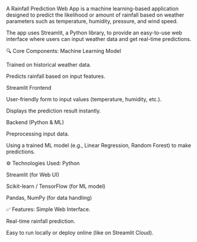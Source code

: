 A Rainfall Prediction Web App is a machine learning-based application designed to predict the likelihood or amount of rainfall based on weather parameters such as temperature, humidity, pressure, and wind speed.

The app uses Streamlit, a Python library, to provide an easy-to-use web interface where users can input weather data and get real-time predictions.

🔍 Core Components:
Machine Learning Model

Trained on historical weather data.

Predicts rainfall based on input features.

Streamlit Frontend

User-friendly form to input values (temperature, humidity, etc.).

Displays the prediction result instantly.

Backend (Python & ML)

Preprocessing input data.

Using a trained ML model (e.g., Linear Regression, Random Forest) to make predictions.

⚙️ Technologies Used:
Python

Streamlit (for Web UI)

Scikit-learn / TensorFlow (for ML model)

Pandas, NumPy (for data handling)

✅ Features:
Simple Web Interface.

Real-time rainfall prediction.

Easy to run locally or deploy online (like on Streamlit Cloud).
